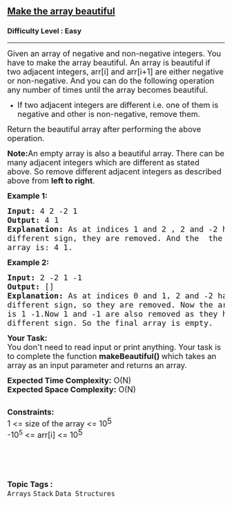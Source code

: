 <h2><a href="https://www.geeksforgeeks.org/problems/make-the-array-beautiful--170647/1?page=1&category=Stack&sortBy=difficulty">Make the array beautiful</a></h2><h3>Difficulty Level : Easy</h3><hr><div class="problems_problem_content__Xm_eO"><p><span style="font-size:18px">Given an array of negative and non-negative integers. You have to make the array beautiful. An array is beautiful if two adjacent integers, arr[i] and arr[i+1] are either negative or non-negative. And you can do the following&nbsp;operation any number of times until the array becomes beautiful.</span></p>

<ul>
	<li><span style="font-size:18px">If two adjacent integers are&nbsp;different i.e. one of them is negative and other is non-negative, remove them.</span></li>
</ul>

<p><span style="font-size:18px">Return the beautiful array after performing the above operation.</span></p>

<p><span style="font-size:18px"><strong>Note:</strong>An empty array is also a beautiful array. There can be many adjacent integers which are different as stated above. So remove different adjacent integers as described above from <strong>left to right</strong>.</span></p>

<p><span style="font-size:18px"><strong>Example 1:</strong></span></p>

<pre><span style="font-size:18px"><strong>Input: </strong>4 2 -2 1<strong>
Output: </strong>4 1
<strong>Explanation:</strong> As at indices 1 and 2 , 2 and -2 have
different sign, they are removed. And the  the final
array is: 4 1.</span>
</pre>

<p><strong><span style="font-size:18px">Example 2:</span></strong></p>

<pre><strong><span style="font-size:18px">Input: </span></strong><span style="font-size:18px">2 -2 1 -1</span><strong><span style="font-size:18px">
Output: </span></strong><span style="font-size:18px">[]</span><strong><span style="font-size:18px">
Explanation: </span></strong><span style="font-size:18px">As at indices 0 and 1, 2 and -2 have
different sign, so they are removed. Now the array
is 1 -1.Now 1 and -1 are also removed as they have
different sign. So the final array is empty. </span></pre>

<p><span style="font-size:18px"><strong>Your Task:</strong><br>
You don't need to read input or print anything. Your task is to complete the function&nbsp;<strong>makeBeautiful()&nbsp;</strong>which takes an array as an input parameter and returns an array.</span></p>

<p><span style="font-size:18px"><strong>Expected Time Complexity:</strong> O(N)<br>
<strong>Expected Space Complexity:</strong> O(N)</span></p>

<p><br>
<span style="font-size:18px"><strong>Constraints:</strong><br>
1 &lt;= size of the array&nbsp;&lt;= 10</span><sup><span style="font-size:18px">5</span></sup><br>
<span style="font-size:18px">-10<sup>5</sup> &lt;= arr[i] &lt;= 10</span><sup><span style="font-size:18px">5</span></sup><br>
&nbsp;</p>

<p>&nbsp;</p>
</div><br><p><span style=font-size:18px><strong>Topic Tags : </strong><br><code>Arrays</code>&nbsp;<code>Stack</code>&nbsp;<code>Data Structures</code>&nbsp;